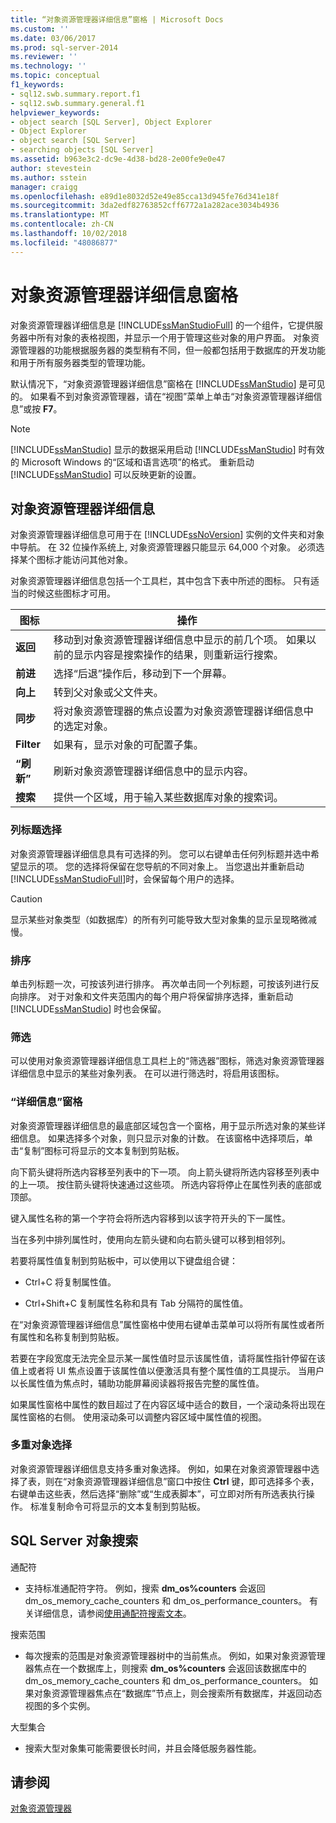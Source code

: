 ```yaml
---
title: “对象资源管理器详细信息”窗格 | Microsoft Docs
ms.custom: ''
ms.date: 03/06/2017
ms.prod: sql-server-2014
ms.reviewer: ''
ms.technology: ''
ms.topic: conceptual
f1_keywords:
- sql12.swb.summary.report.f1
- sql12.swb.summary.general.f1
helpviewer_keywords:
- object search [SQL Server], Object Explorer
- Object Explorer
- object search [SQL Server]
- searching objects [SQL Server]
ms.assetid: b963e3c2-dc9e-4d38-bd28-2e00fe9e0e47
author: stevestein
ms.author: sstein
manager: craigg
ms.openlocfilehash: e89d1e8032d52e49e85cca13d945fe76d341e18f
ms.sourcegitcommit: 3da2edf82763852cff6772a1a282ace3034b4936
ms.translationtype: MT
ms.contentlocale: zh-CN
ms.lasthandoff: 10/02/2018
ms.locfileid: "48086877"
---
```

# <a name="object-explorer-details-pane"></a>对象资源管理器详细信息窗格
  对象资源管理器详细信息是 [!INCLUDE[ssManStudioFull](../../includes/ssmanstudiofull-md.md)] 的一个组件，它提供服务器中所有对象的表格视图，并显示一个用于管理这些对象的用户界面。 对象资源管理器的功能根据服务器的类型稍有不同，但一般都包括用于数据库的开发功能和用于所有服务器类型的管理功能。  
  
 默认情况下，“对象资源管理器详细信息”窗格在 [!INCLUDE[ssManStudio](../../includes/ssmanstudio-md.md)] 是可见的。 如果看不到对象资源管理器，请在“视图”菜单上单击“对象资源管理器详细信息”或按 **F7**。  
  
> [!NOTE]  
>  [!INCLUDE[ssManStudio](../../includes/ssmanstudio-md.md)] 显示的数据采用启动 [!INCLUDE[ssManStudio](../../includes/ssmanstudio-md.md)] 时有效的 Microsoft Windows 的“区域和语言选项”的格式。 重新启动 [!INCLUDE[ssManStudio](../../includes/ssmanstudio-md.md)] 可以反映更新的设置。  
  
## <a name="object-explorer-details"></a>对象资源管理器详细信息  
 对象资源管理器详细信息可用于在 [!INCLUDE[ssNoVersion](../../includes/ssnoversion-md.md)] 实例的文件夹和对象中导航。 在 32 位操作系统上, 对象资源管理器只能显示 64,000 个对象。 必须选择某个图标才能访问其他对象。  
  
 对象资源管理器详细信息包括一个工具栏，其中包含下表中所述的图标。 只有适当的时候这些图标才可用。  
  
|图标|操作|  
|----------|------------|  
|**返回**|移动到对象资源管理器详细信息中显示的前几个项。 如果以前的显示内容是搜索操作的结果，则重新运行搜索。|  
|**前进**|选择“后退”操作后，移动到下一个屏幕。|  
|**向上**|转到父对象或父文件夹。|  
|**同步**|将对象资源管理器的焦点设置为对象资源管理器详细信息中的选定对象。|  
|**Filter**|如果有，显示对象的可配置子集。|  
|**“刷新”**|刷新对象资源管理器详细信息中的显示内容。|  
|**搜索**|提供一个区域，用于输入某些数据库对象的搜索词。|  
  
### <a name="column-header-selections"></a>列标题选择  
 对象资源管理器详细信息具有可选择的列。 您可以右键单击任何列标题并选中希望显示的项。 您的选择将保留在您导航的不同对象上。 当您退出并重新启动 [!INCLUDE[ssManStudioFull](../../includes/ssmanstudiofull-md.md)]时，会保留每个用户的选择。  
  
> [!CAUTION]  
>  显示某些对象类型（如数据库）的所有列可能导致大型对象集的显示呈现略微减慢。  
  
### <a name="sorting"></a>排序  
 单击列标题一次，可按该列进行排序。 再次单击同一个列标题，可按该列进行反向排序。 对于对象和文件夹范围内的每个用户将保留排序选择，重新启动 [!INCLUDE[ssManStudio](../../includes/ssmanstudio-md.md)] 时也会保留。  
  
### <a name="filtering"></a>筛选  
 可以使用对象资源管理器详细信息工具栏上的“筛选器”图标，筛选对象资源管理器详细信息中显示的某些对象列表。 在可以进行筛选时，将启用该图标。  
  
### <a name="details-pane"></a>“详细信息”窗格  
 对象资源管理器详细信息的最底部区域包含一个窗格，用于显示所选对象的某些详细信息。 如果选择多个对象，则只显示对象的计数。 在该窗格中选择项后，单击“复制”图标可将显示的文本复制到剪贴板。  
  
 向下箭头键将所选内容移至列表中的下一项。 向上箭头键将所选内容移至列表中的上一项。 按住箭头键将快速通过这些项。 所选内容将停止在属性列表的底部或顶部。  
  
 键入属性名称的第一个字符会将所选内容移到以该字符开头的下一属性。  
  
 当在多列中排列属性时，使用向左箭头键和向右箭头键可以移到相邻列。  
  
 若要将属性值复制到剪贴板中，可以使用以下键盘组合键：  
  
-   Ctrl+C 将复制属性值。  
  
-   Ctrl+Shift+C 复制属性名称和具有 Tab 分隔符的属性值。  
  
 在“对象资源管理器详细信息”属性窗格中使用右键单击菜单可以将所有属性或者所有属性和名称复制到剪贴板。  
  
 若要在字段宽度无法完全显示某一属性值时显示该属性值，请将属性指针停留在该值上或者将 UI 焦点设置于该属性值以便激活具有整个属性值的工具提示。 当用户以长属性值为焦点时，辅助功能屏幕阅读器将报告完整的属性值。  
  
 如果属性窗格中属性的数目超过了在内容区域中适合的数目，一个滚动条将出现在属性窗格的右侧。 使用滚动条可以调整内容区域中属性值的视图。  
  
### <a name="multiple-object-selection"></a>多重对象选择  
 对象资源管理器详细信息支持多重对象选择。 例如，如果在对象资源管理器中选择了表，则在“对象资源管理器详细信息”窗口中按住 **Ctrl** 键，即可选择多个表，右键单击这些表，然后选择“删除”或“生成表脚本”，可立即对所有所选表执行操作。 标准复制命令可将显示的文本复制到剪贴板。  
  
## <a name="sql-server-object-search"></a>SQL Server 对象搜索  
 通配符  
  
-   支持标准通配符字符。 例如，搜索 **dm_os%counters** 会返回 dm_os_memory_cache_counters 和 dm_os_performance_counters。 有关详细信息，请参阅[使用通配符搜索文本](../../relational-databases/scripting/search-text-with-wildcards.md)。  
  
 搜索范围  
  
-   每次搜索的范围是对象资源管理器树中的当前焦点。 例如，如果对象资源管理器焦点在一个数据库上，则搜索 **dm_os%counters** 会返回该数据库中的 dm_os_memory_cache_counters 和 dm_os_performance_counters。 如果对象资源管理器焦点在“数据库”节点上，则会搜索所有数据库，并返回动态视图的多个实例。  
  
 大型集合  
  
-   搜索大型对象集可能需要很长时间，并且会降低服务器性能。  
  
## <a name="see-also"></a>请参阅  
 [对象资源管理器](object-explorer.md)  
  
  
